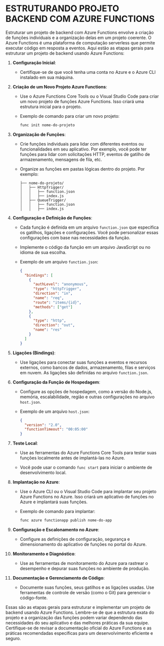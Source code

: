 # ESTRUTURANDO PROJETO BACKEND COM AZURE FUNCTIONS
Estruturar um projeto de backend com Azure Functions envolve a criação de funções individuais e a organização delas em um projeto coerente. O Azure Functions é uma plataforma de computação serverless que permite executar código em resposta a eventos. Aqui estão as etapas gerais para estruturar um projeto de backend usando Azure Functions:

1. **Configuração Inicial**:

   - Certifique-se de que você tenha uma conta no Azure e o Azure CLI instalado em sua máquina.

2. **Criação de um Novo Projeto Azure Functions**:

   - Use o Azure Functions Core Tools ou o Visual Studio Code para criar um novo projeto de funções Azure Functions. Isso criará uma estrutura inicial para o projeto.

   - Exemplo de comando para criar um novo projeto:
     ```bash
     func init nome-do-projeto
     ```

3. **Organização de Funções**:

   - Crie funções individuais para lidar com diferentes eventos ou funcionalidades em seu aplicativo. Por exemplo, você pode ter funções para lidar com solicitações HTTP, eventos de gatilho de armazenamento, mensagens de fila, etc.

   - Organize as funções em pastas lógicas dentro do projeto. Por exemplo:
     ```
     ├── nome-do-projeto/
     │   ├── HttpTrigger/
     │   │   ├── function.json
     │   │   ├── index.js
     │   ├── QueueTrigger/
     │   │   ├── function.json
     │   │   ├── index.js
     ```

4. **Configuração e Definição de Funções**:

   - Cada função é definida em um arquivo `function.json` que especifica os gatilhos, ligações e configurações. Você pode personalizar essas configurações com base nas necessidades da função.

   - Implemente o código da função em um arquivo JavaScript ou no idioma de sua escolha.

   - Exemplo de um arquivo `function.json`:
     ```json
     {
       "bindings": [
         {
           "authLevel": "anonymous",
           "type": "httpTrigger",
           "direction": "in",
           "name": "req",
           "route": "items/{id}",
           "methods": ["get"]
         },
         {
           "type": "http",
           "direction": "out",
           "name": "res"
         }
       ]
     }
     ```

5. **Ligações (Bindings)**:

   - Use ligações para conectar suas funções a eventos e recursos externos, como bancos de dados, armazenamento, filas e serviços em nuvem. As ligações são definidas no arquivo `function.json`.

6. **Configuração da Função de Hospedagem**:

   - Configure as opções de hospedagem, como a versão do Node.js, memória, escalabilidade, região e outras configurações no arquivo `host.json`.

   - Exemplo de um arquivo `host.json`:
     ```json
     {
       "version": "2.0",
       "functionTimeout": "00:05:00"
     }
     ```

7. **Teste Local**:

   - Use as ferramentas do Azure Functions Core Tools para testar suas funções localmente antes de implantá-las no Azure.

   - Você pode usar o comando `func start` para iniciar o ambiente de desenvolvimento local.

8. **Implantação no Azure**:

   - Use o Azure CLI ou o Visual Studio Code para implantar seu projeto Azure Functions no Azure. Isso criará um aplicativo de funções no Azure e implantará suas funções.

   - Exemplo de comando para implantar:
     ```bash
     func azure functionapp publish nome-do-app
     ```

9. **Configuração e Escalonamento no Azure**:

   - Configure as definições de configuração, segurança e dimensionamento do aplicativo de funções no portal do Azure.

10. **Monitoramento e Diagnóstico**:

    - Use as ferramentas de monitoramento do Azure para rastrear o desempenho e depurar suas funções no ambiente de produção.

11. **Documentação e Gerenciamento de Código**:

    - Documente suas funções, seus gatilhos e as ligações usadas. Use ferramentas de controle de versão (como o Git) para gerenciar o código-fonte.

Essas são as etapas gerais para estruturar e implementar um projeto de backend usando Azure Functions. Lembre-se de que a estrutura exata do projeto e a organização das funções podem variar dependendo das necessidades do seu aplicativo e das melhores práticas da sua equipe. Certifique-se de revisar a documentação oficial do Azure Functions e as práticas recomendadas específicas para um desenvolvimento eficiente e seguro.